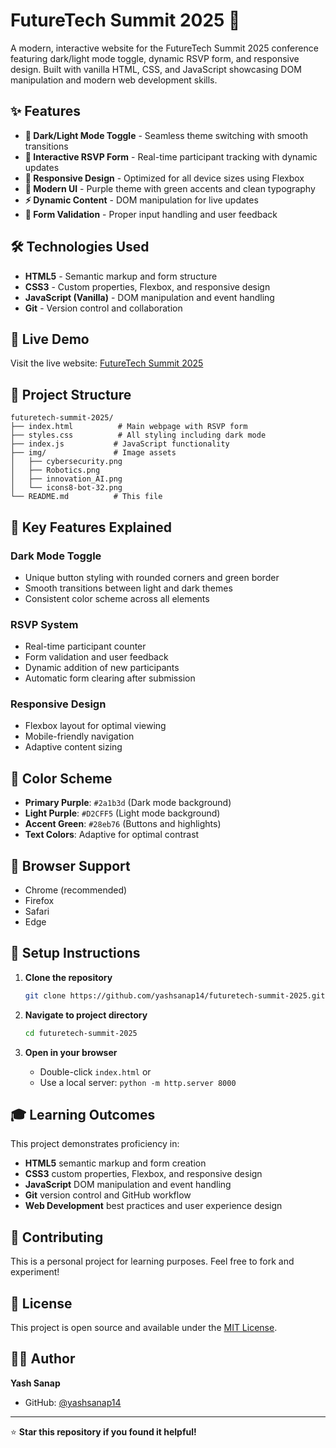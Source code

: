 # FutureTech Summit 2025 🌟

A modern, interactive website for the FutureTech Summit 2025 conference featuring dark/light mode toggle, dynamic RSVP form, and responsive design. Built with vanilla HTML, CSS, and JavaScript showcasing DOM manipulation and modern web development skills.

## ✨ Features

- **🌙 Dark/Light Mode Toggle** - Seamless theme switching with smooth transitions
- **📝 Interactive RSVP Form** - Real-time participant tracking with dynamic updates
- **📱 Responsive Design** - Optimized for all device sizes using Flexbox
- **🎨 Modern UI** - Purple theme with green accents and clean typography
- **⚡ Dynamic Content** - DOM manipulation for live updates
- **🎯 Form Validation** - Proper input handling and user feedback

## 🛠️ Technologies Used

- **HTML5** - Semantic markup and form structure
- **CSS3** - Custom properties, Flexbox, and responsive design
- **JavaScript (Vanilla)** - DOM manipulation and event handling
- **Git** - Version control and collaboration

## 🚀 Live Demo

Visit the live website: [FutureTech Summit 2025](https://yashsanap14.github.io/futuretech-summit-2025/)

## 📁 Project Structure

```
futuretech-summit-2025/
├── index.html          # Main webpage with RSVP form
├── styles.css          # All styling including dark mode
├── index.js           # JavaScript functionality
├── img/               # Image assets
│   ├── cybersecurity.png
│   ├── Robotics.png
│   ├── innovation_AI.png
│   └── icons8-bot-32.png
└── README.md          # This file
```

## 🎯 Key Features Explained

### Dark Mode Toggle
- Unique button styling with rounded corners and green border
- Smooth transitions between light and dark themes
- Consistent color scheme across all elements

### RSVP System
- Real-time participant counter
- Form validation and user feedback
- Dynamic addition of new participants
- Automatic form clearing after submission

### Responsive Design
- Flexbox layout for optimal viewing
- Mobile-friendly navigation
- Adaptive content sizing

## 🎨 Color Scheme

- **Primary Purple**: `#2a1b3d` (Dark mode background)
- **Light Purple**: `#D2CFF5` (Light mode background)
- **Accent Green**: `#28eb76` (Buttons and highlights)
- **Text Colors**: Adaptive for optimal contrast

## 📱 Browser Support

- Chrome (recommended)
- Firefox
- Safari
- Edge

## 🔧 Setup Instructions

1. **Clone the repository**
   ```bash
   git clone https://github.com/yashsanap14/futuretech-summit-2025.git
   ```

2. **Navigate to project directory**
   ```bash
   cd futuretech-summit-2025
   ```

3. **Open in your browser**
   - Double-click `index.html` or
   - Use a local server: `python -m http.server 8000`

## 🎓 Learning Outcomes

This project demonstrates proficiency in:
- **HTML5** semantic markup and form creation
- **CSS3** custom properties, Flexbox, and responsive design
- **JavaScript** DOM manipulation and event handling
- **Git** version control and GitHub workflow
- **Web Development** best practices and user experience design

## 🤝 Contributing

This is a personal project for learning purposes. Feel free to fork and experiment!

## 📄 License

This project is open source and available under the [MIT License](LICENSE).

## 👨‍💻 Author

**Yash Sanap**
- GitHub: [@yashsanap14](https://github.com/yashsanap14)

---

⭐ **Star this repository if you found it helpful!**

